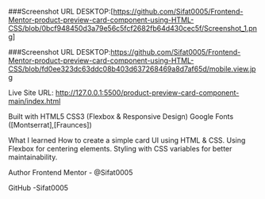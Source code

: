 ###Screenshot URL DESKTOP:[https://github.com/Sifat0005/Frontend-Mentor-product-preview-card-component-using-HTML-CSS/blob/0bcf948450d3a79e56c5fcf2682fb64d430cec5f/Screenshot_1.png]

###Screenshot URL DESKTOP:https://github.com/Sifat0005/Frontend-Mentor-product-preview-card-component-using-HTML-CSS/blob/fd0ee323dc63ddc08b403d637268469a8d7af65d/mobile.view.jpg


Live Site URL: http://127.0.0.1:5500/product-preview-card-component-main/index.html

Built with
HTML5
CSS3 (Flexbox & Responsive Design)
Google Fonts ([Montserrat],[Fraunces])

What I learned
How to create a simple card UI using HTML & CSS.
Using Flexbox for centering elements.
Styling with CSS variables for better maintainability.

Author
Frontend Mentor - @Sifat0005

GitHub -Sifat0005

